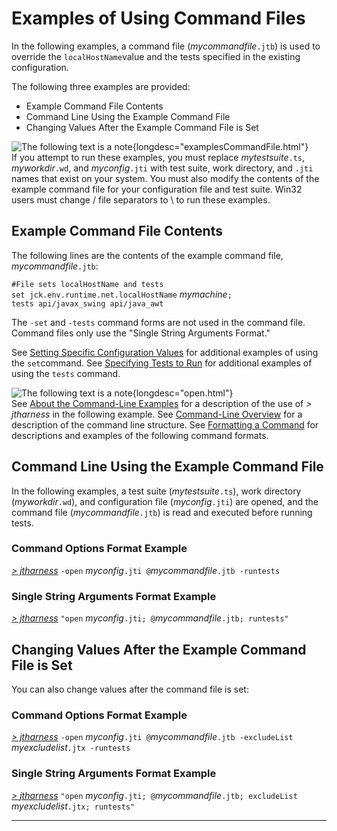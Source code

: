 <!---
  $Id$

  Copyright (c) 2001, 2024, Oracle and/or its affiliates. All rights reserved.
  DO NOT ALTER OR REMOVE COPYRIGHT NOTICES OR THIS FILE HEADER.

  This code is free software; you can redistribute it and/or modify it
  under the terms of the GNU General Public License version 2 only, as
  published by the Free Software Foundation.  Oracle designates this
  particular file as subject to the "Classpath" exception as provided
  by Oracle in the LICENSE file that accompanied this code.

  This code is distributed in the hope that it will be useful, but WITHOUT
  ANY WARRANTY; without even the implied warranty of MERCHANTABILITY or
  FITNESS FOR A PARTICULAR PURPOSE.  See the GNU General Public License
  version 2 for more details (a copy is included in the LICENSE file that
  accompanied this code).

  You should have received a copy of the GNU General Public License version
  2 along with this work; if not, write to the Free Software Foundation,
  Inc., 51 Franklin St, Fifth Floor, Boston, MA 02110-1301 USA.

  Please contact Oracle, 500 Oracle Parkway, Redwood Shores, CA 94065 USA
  or visit www.oracle.com if you need additional information or have any
  questions.
-->

# Examples of Using Command Files

In the following examples, a command file (*mycommandfile*`.jtb`) is used to override the
`localHostName`value and the tests specified in the existing configuration.

The following three examples are provided:

-   Example Command File Contents
-   Command Line Using the Example Command File
-   Changing Values After the Example Command File is Set

![The following text is a note](../../images/hg_note.gif){longdesc="examplesCommandFile.html"}\
If you attempt to run these examples, you must replace *mytestsuite*`.ts`, *myworkdir*`.wd`, and
*myconfig*`.jti` with test suite, work directory, and `.jti` names that exist on your system. You
must also modify the contents of the example command file for your configuration file and test
suite. Win32 users must change / file separators to \\ to run these examples.

## Example Command File Contents

The following lines are the contents of the example command file, *mycommandfile*`.jtb`:

`#File sets localHostName and tests`\
`set jck.env.runtime.net.localHostName` *mymachine*`;`\
`tests api/javax_swing api/java_awt`

The `-set` and `-tests` command forms are not used in the command file. Command files only use the
\"Single String Arguments Format.\"

See [Setting Specific Configuration Values](settingValues.html) for additional examples of using the
`set`command. See [Specifying Tests to Run](selectingTests.html) for additional examples of using
the `tests` command.

![The following text is a note](../../images/hg_note.gif){longdesc="open.html"}\
See [About the Command-Line Examples](aboutExamples.html) for a description of the use of *\>
jtharness* in the following example. See [Command-Line Overview](commandLine.html) for a description
of the command line structure. See [Formatting a Command](formatCommands.html) for descriptions and
examples of the following command formats.

## Command Line Using the Example Command File

In the following examples, a test suite (*mytestsuite*`.ts`), work directory (*myworkdir*`.wd`), and
configuration file (*myconfig*`.jti`) are opened, and the command file (*mycommandfile*`.jtb`) is
read and executed before running tests.

### **Command Options Format Example**

[*\> jtharness*](aboutExamples.html) `-open` *myconfig*`.jti @`*mycommandfile*`.jtb -runtests`

### **Single String Arguments Format Example**

[*\> jtharness*](aboutExamples.html) `"open` *myconfig*`.jti; @`*mycommandfile*`.jtb; runtests"`

## Changing Values After the Example Command File is Set

You can also change values after the command file is set:

### **Command Options Format Example**

[*\> jtharness*](aboutExamples.html) `-open` *myconfig*`.jti @`*mycommandfile*`.jtb -excludeList`
*myexcludelist*`.jtx -runtests`

### **Single String Arguments Format Example**

[*\> jtharness*](aboutExamples.html) `"open` *myconfig*`.jti; @`*mycommandfile*`.jtb; excludeList`
*myexcludelist*`.jtx; runtests"`

----------------------------------------------------------------------------------------------------


